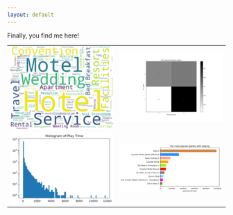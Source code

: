 ```yaml
---
layout: default
---
```


Finally, you find me here!

<table>
<tr>
  <td class="left">
    <a href="pages/publpics/Sentiment-Analysis-on-Hotel-Reviews.html">
        <img src="assets/images/wordCloud.jpg" alt="words cloud" title="wordCloud"/>
    </a>
  </td>
  <td class="right">
    <a href="pages/publpics/Sentiment-Analysis-on-Hotel-Reviews.html">
        <img src="assets/images/Normal Confusion Matrix.jpg" alt=" confusion matrix" title="Normal Confusion Matrix"/>
    </a>
  </td>
</tr>
<tr>
  <td class="left">
    <a href="pages/publpics/Recommender-System-on-Game.html">
        <img src="assets/images/play_time_histogram.png" alt="game playing time histogram" title="game playing time histogram"/>
    </a>
  </td>
  <td class="right">
    <a href="pages/publpics/Recommender-System-on-Game.html">
        <img src="assets/images/game_play_char.png" alt="game playing bar chart" title="game playing bar chart"/>
    </a>
  </td>
</tr>
</table>
